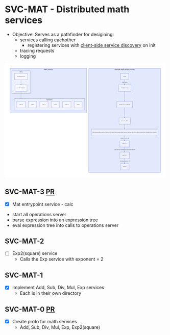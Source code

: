 # SVC-MAT - Distributed math services

- Objective: Serves as a pathfinder for desigining:
  - services calling eachother
    - registering services with [client-side service discovery](https://microservices.io/patterns/client-side-discovery.html)
      on init
  - tracing requests
  - logging

![math_services_diagram](../diagrams/math-service-diagram.svg)

## SVC-MAT-3 [PR](https://github.com/Dolpheyn/dist-rust-buted/pull/11)

- [x] Mat entrypoint service - calc
 - start all operations server
 - parse expression into an expression tree
 - eval expression tree into calls to operations server

## SVC-MAT-2

- [ ] Exp2(square) service
  - Calls the Exp service with exponent = 2

## SVC-MAT-1

- [x] Implement Add, Sub, Div, Mul, Exp services
  - Each is in their own directory

## SVC-MAT-0 [PR](https://github.com/Dolpheyn/dist-rust-buted/pull/6)

- [x] Create proto for math services
  - Add, Sub, Div, Mul, Exp, Exp2(square)
